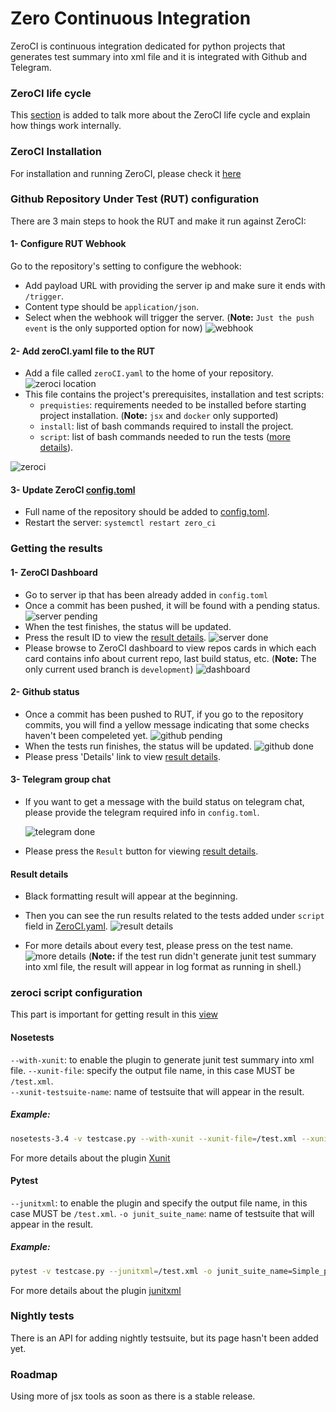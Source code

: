 # Zero Continuous Integration

ZeroCI is continuous integration dedicated for python projects that generates test summary into xml file and it is integrated with Github and Telegram.

### ZeroCI life cycle

This [section](/docs/life_cycle.md) is added to talk more about the ZeroCI life cycle and explain how things work internally.

### ZeroCI Installation

For installation and running ZeroCI, please check it [here](/docs/installation.md)

### Github Repository Under Test (RUT) configuration

There are 3 main steps to hook the RUT and make it run against ZeroCI:

#### 1- Configure RUT Webhook

Go to the repository's setting to configure the webhook:

- Add payload URL with providing the server ip and make sure it ends with `/trigger`.
- Content type should be `application/json`.
- Select when the webhook will trigger the server. (**Note:** `Just the push event` is the only supported option for now)
![webhook](pictures/webhook.png)

#### 2- Add zeroCI.yaml file to the RUT

- Add a file called `zeroCI.yaml` to the home of your repository.
  ![zeroci location](/pictures/repo_home.png)
- This file contains the project's prerequisites, installation and test scripts:
  - `prequisties`: requirements needed to be installed before starting project installation.
    (**Note:** `jsx` and `docker` only supported)
  - `install`: list of bash commands required to install the project.
  - `script`: list of bash commands needed to run the tests ([more details](#zeroci-script-configuration)).

![zeroci](/pictures/zeroci.png)

#### 3- Update ZeroCI [config.toml](config.toml)

- Full name of the repository should be added to [config.toml](config.toml).
- Restart the server: `systemctl restart zero_ci`

### Getting the results

#### 1- ZeroCI Dashboard

- Go to server ip that has been already added in `config.toml`
- Once a commit has been pushed, it will be found with a pending status.
  ![server pending](/pictures/server_pending.png)
- When the test finishes, the status will be updated.
- Press the result ID to view the [result details](#result-details).
  ![server done](/pictures/server_done.png)
- Please browse to ZeroCI dashboard to view repos cards in which each card contains  info about current repo, last build status, etc. (**Note:** The only current used branch is `development`)
  ![dashboard](/pictures/dashboard.png)

#### 2- Github status

- Once a commit has been pushed to RUT, if you go to the repository commits, you will find a yellow message indicating that some checks haven't been compeleted yet.
  ![github pending](/pictures/github_pending.png)
- When the tests run finishes, the status will be updated.
  ![github done](/pictures/github_done.png)
- Please press 'Details' link to view [result details](#result-details).

#### 3- Telegram group chat

- If you want to get a message with the build status on telegram chat, please provide the telegram required info in  `config.toml`.

  ![telegram done](/pictures/telegram_done.png)
- Please press the `Result` button for viewing [result details](#result-details).

#### Result details

- Black formatting result will appear at the beginning.
- Then you can see the run results related to the tests added under `script` field in [ZeroCI.yaml](#2--zerociyaml).
  ![result details](/pictures/result_details.png)

- For more details about every test, please press on the test name.
  ![more details](/pictures/more_details.png)
  (**Note:** if the test run didn't generate junit test summary into xml file, the result will appear in log format as running in shell.)

### zeroci script configuration

This part is important for getting result in this [view](#result-details)

#### Nosetests

`--with-xunit`: to enable the plugin to generate junit test summary into xml file.
`--xunit-file`: specify the output file name, in this case MUST be `/test.xml`.  
`--xunit-testsuite-name`: name of testsuite that will appear in the result.

##### Example:

```bash
nosetests-3.4 -v testcase.py --with-xunit --xunit-file=/test.xml --xunit-testsuite-name=Simple_nosetest
```

For more details about the plugin [Xunit](https://nose.readthedocs.io/en/latest/plugins/xunit.html)

#### Pytest

`--junitxml`: to enable the plugin and specify the output file name, in this case MUST be `/test.xml`.
`-o junit_suite_name`: name of testsuite that will appear in the result.

##### Example:

```bash
pytest -v testcase.py --junitxml=/test.xml -o junit_suite_name=Simple_pytest
```

For more details about the plugin [junitxml](https://docs.pytest.org/en/latest/usage.html#creating-junitxml-format-files)

### Nightly tests

There is an API for adding nightly testsuite, but its page hasn't been added yet.

### Roadmap

Using more of jsx tools as soon as there is a stable release.
